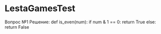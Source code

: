 # LestaGamesTest
Вопрос №1
Решение:
def is_even(num):
    if num & 1 == 0:
        return True
    else:
        return False
